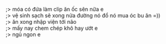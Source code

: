 ;> móa có đứa làm clip ăn ốc sên nữa e<br>
;> vệ sinh sạch sẽ xong nửa đường nó đổ nó mua óc bu ăn =))<br>
;> ăn xong nhập viện tới não<br>
;> mấy nay chem chép khô hay ướt e<br>
;> ngủ ngon e
